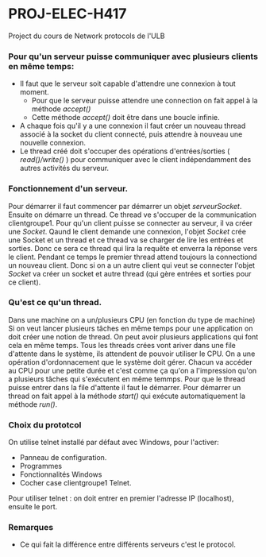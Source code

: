 # PROJ-ELEC-H417
Project du cours de Network protocols de l'ULB

### Pour qu'un serveur puisse communiquer avec plusieurs clients en même temps:  
* Il faut que le serveur soit capable d'attendre une connexion à tout moment. 
  * Pour que le serveur puisse attendre une connection on fait appel à la méthode *accept()*
  * Cette méthode *accept()* doit être dans une boucle infinie. 
* A chaque fois qu'il y a une connexion il faut créer un nouveau thread associé à la socket du client connecté, puis attendre à nouveau une nouvelle connexion. 
* Le thread créé doit s'occuper des opérations d'entrées/sorties ( *read()/write()* ) pour communiquer avec le client indépendamment des autres activités du serveur.

### Fonctionnement d'un serveur. 

Pour démarrer il faut commencer par démarrer un objet *serveurSocket*. Ensuite on démarre un thread. Ce thread ve s'occuper de la communication clientgroupe1. 
Pour qu'un client puisse se connecter au serveur, il va créer une *Socket*. Qaund le client demande une connexion, l'objet *Socket* crée une Socket et un thread et ce thread va se charger de lire les entrées et sorties. 
Donc ce sera ce thread qui lira la requête et enverra la réponse vers le client. Pendant ce temps le premier thread attend toujours la connectiond un nouveau client. 
Donc si on a un autre client qui veut se connecter l'objet *Socket* va créer un socket et autre thread (qui gère entrées et sorties pour ce client). 

### Qu'est ce qu'un thread. 

Dans une machine on a un/plusieurs CPU (en fonction du type de machine)
Si on veut lancer plusieurs tâches en même temps pour une application on doit créer une notion de thread. 
On peut avoir plusieurs applications qui font cela en même temps. 
Tous les threads crées vont ariver dans une file d'attente dans le système, ils attendent de pouvoir utiliser le CPU. On a une opération d'ordonnacement que le système doit gérer. 
Chacun va accéder au CPU pour une petite durée et c'est comme ça qu'on a l'impression qu'on a plusieurs tâches qui s'exécutent en même temmps. 
Pour que le thread puisse entrer dans la file d'attente il faut le démarrer. 
Pour démarrer un thread on fait appel à la méthode *start()* qui exécute automatiquement la méthode *run()*. 


### Choix du prototcol 

On utilise telnet installé par défaut avec Windows, pour l'activer: 
* Panneau de configuration. 
* Programmes
* Fonctionnalités Windows
* Cocher case clientgroupe1 Telnet. 
 

Pour utiliser telnet : on doit entrer en premier l'adresse IP (localhost), ensuite le port.  


### Remarques 

* Ce qui fait la différence entre différents serveurs c'est le protocol. 


